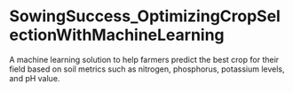 # SowingSuccess_OptimizingCropSelectionWithMachineLearning
A machine learning solution to help farmers predict the best crop for their field based on soil metrics such as nitrogen, phosphorus, potassium levels, and pH value.
